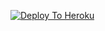 [![Deploy To Heroku](https://www.herokucdn.com/deploy/button.svg)](https://heroku.com/deploy?template=https://github.com/eaglebosshere/txt_leechcom)
